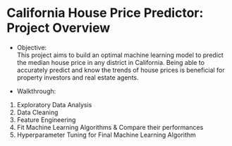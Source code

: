 # California House Price Predictor: Project Overview
* Objective:<br/>
This project aims to build an optimal machine learning model to predict the median house price in any district in California.
Being able to accurately predict and know the trends of house prices is beneficial for property investors and real estate agents. 


* Walkthrough:<br/>
1. Exploratory Data Analysis<br/> 
2. Data Cleaning<br/>
3. Feature Engineering<br/> 
4. Fit Machine Learning Algorithms & Compare their performances<br/> 
5. Hyperparameter Tuning for Final Machine Learning Algorithm 
